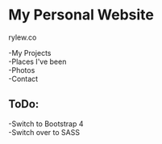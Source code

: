 My Personal Website
====================
rylew.co

-My Projects <br/>
-Places I've been <br/>
-Photos <br/>
-Contact


ToDo:
--------
-Switch to Bootstrap 4 <br/>
-Switch over to SASS
